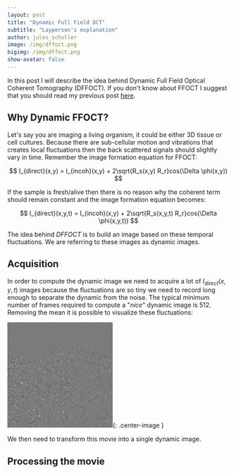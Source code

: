 ```yaml
---
layout: post
title: "Dynamic Full Field OCT"
subtitle: "Layperson's explanation"
author: jules_scholler
image: /img/dffoct.png
bigimg: /img/dffoct.png
show-avatar: false
---
```


In this post I will describe the idea behind Dynamic Full Field Optical Coherent Tomography (DFFOCT). If you don't know about FFOCT I suggest that you should read my previous post [here](https://www.jscholler.com/2019-01-18-ffoct/).

## Why Dynamic FFOCT?

Let's say you are imaging a living organism, it could be either 3D tissue or cell cultures. Because there are sub-cellular motion and vibrations that creates local fluctuations then the back scattered signals should slightly vary in time. Remember the image formation equation for FFOCT:

$$ I_{direct}(x,y) = I_{incoh}(x,y) + 2\sqrt{R_s(x,y) R_r}cos(\Delta \phi(x,y)) $$

If the sample is fresh/alive then there is no reason why the coherent term should remain constant and the image formation equation becomes:

$$ I_{direct}(x,y,t) = I_{incoh}(x,y) + 2\sqrt{R_s(x,y,t) R_r}cos(\Delta \phi(x,y,t)) $$

The idea behind *DFFOCT* is to build an image based on these temporal fluctuations. We are referring to these images as dynamic images.

## Acquisition

In order to compute the dynamic image we need to acquire a lot of $I_{direct}(x,y,t)$ images because the fluctuations are so tiny we need to record long enough to separate the dynamic from the noise. The typical minimum number of frames required to compute a "*nice*" dynamic image is 512. Removing the mean it is possible to visualize these fluctuations:

![Typical signals](../img/direct_centered.gif){: .center-image }

We then need to transform this movie into a single dynamic image.

## Processing the movie

